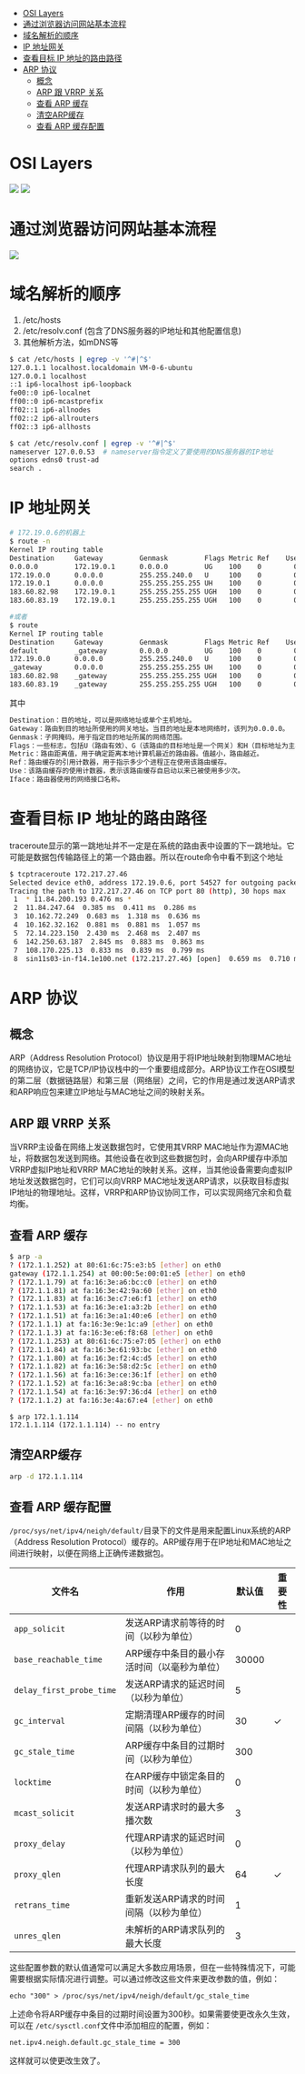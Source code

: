 - [OSI Layers](#osi-layers)
- [通过浏览器访问网站基本流程](#通过浏览器访问网站基本流程)
- [域名解析的顺序](#域名解析的顺序)
- [IP 地址网关](#ip-地址网关)
- [查看目标 IP 地址的路由路径](#查看目标-ip-地址的路由路径)
- [ARP 协议](#arp-协议)
  - [概念](#概念)
  - [ARP 跟 VRRP 关系](#arp-跟-vrrp-关系)
  - [查看 ARP 缓存](#查看-arp-缓存)
  - [清空ARP缓存](#清空arp缓存)
  - [查看 ARP 缓存配置](#查看-arp-缓存配置)

# OSI Layers

![](../pic/OSI-Layer_01.png)
![](../pic/OSI-Layer_02.png)

# 通过浏览器访问网站基本流程
![](../pic/OSI-Layer_03.png)

# 域名解析的顺序
1. /etc/hosts
2. /etc/resolv.conf (包含了DNS服务器的IP地址和其他配置信息)
3. 其他解析方法，如mDNS等
```sh
$ cat /etc/hosts | egrep -v '^#|^$'
127.0.1.1 localhost.localdomain VM-0-6-ubuntu
127.0.0.1 localhost
::1 ip6-localhost ip6-loopback
fe00::0 ip6-localnet
ff00::0 ip6-mcastprefix
ff02::1 ip6-allnodes
ff02::2 ip6-allrouters
ff02::3 ip6-allhosts
```
```sh
$ cat /etc/resolv.conf | egrep -v '^#|^$'
nameserver 127.0.0.53  # nameserver指令定义了要使用的DNS服务器的IP地址
options edns0 trust-ad
search .
```

# IP 地址网关
```sh
# 172.19.0.6的机器上
$ route -n
Kernel IP routing table
Destination     Gateway         Genmask         Flags Metric Ref    Use Iface
0.0.0.0         172.19.0.1      0.0.0.0         UG    100    0        0 eth0
172.19.0.0      0.0.0.0         255.255.240.0   U     100    0        0 eth0
172.19.0.1      0.0.0.0         255.255.255.255 UH    100    0        0 eth0
183.60.82.98    172.19.0.1      255.255.255.255 UGH   100    0        0 eth0
183.60.83.19    172.19.0.1      255.255.255.255 UGH   100    0        0 eth0

#或者
$ route
Kernel IP routing table
Destination     Gateway         Genmask         Flags Metric Ref    Use Iface
default         _gateway        0.0.0.0         UG    100    0        0 eth0
172.19.0.0      0.0.0.0         255.255.240.0   U     100    0        0 eth0
_gateway        0.0.0.0         255.255.255.255 UH    100    0        0 eth0
183.60.82.98    _gateway        255.255.255.255 UGH   100    0        0 eth0
183.60.83.19    _gateway        255.255.255.255 UGH   100    0        0 eth0
```
其中
```sh
Destination：目的地址，可以是网络地址或单个主机地址。
Gateway：路由到目的地址所使用的网关地址。当目的地址是本地网络时，该列为0.0.0.0。
Genmask：子网掩码，用于指定目的地址所属的网络范围。
Flags：一些标志，包括U（路由有效）、G（该路由的目标地址是一个网关）和H（目标地址为主机地址）等。
Metric：路由距离值，用于确定距离本地计算机最近的路由器。值越小，路由越近。
Ref：路由缓存的引用计数器，用于指示多少个进程正在使用该路由缓存。
Use：该路由缓存的使用计数器，表示该路由缓存自启动以来已被使用多少次。
Iface：路由器使用的网络接口名称。
```

# 查看目标 IP 地址的路由路径
traceroute显示的第一跳地址并不一定是在系统的路由表中设置的下一跳地址。它可能是数据包传输路径上的第一个路由器。所以在route命令中看不到这个地址
```sh
$ tcptraceroute 172.217.27.46
Selected device eth0, address 172.19.0.6, port 54527 for outgoing packets
Tracing the path to 172.217.27.46 on TCP port 80 (http), 30 hops max
 1  * 11.84.200.193 0.476 ms *
 2  11.84.247.64  0.385 ms  0.411 ms  0.286 ms
 3  10.162.72.249  0.683 ms  1.318 ms  0.636 ms
 4  10.162.32.162  0.881 ms  0.881 ms  1.057 ms
 5  72.14.223.150  2.430 ms  2.468 ms  2.407 ms
 6  142.250.63.187  2.845 ms  0.883 ms  0.863 ms
 7  108.170.225.13  0.833 ms  0.839 ms  0.799 ms
 8  sin11s03-in-f14.1e100.net (172.217.27.46) [open]  0.659 ms  0.710 ms  0.686 ms
```

# ARP 协议

## 概念

ARP（Address Resolution Protocol）协议是用于将IP地址映射到物理MAC地址的网络协议，它是TCP/IP协议栈中的一个重要组成部分。ARP协议工作在OSI模型的第二层（数据链路层）和第三层（网络层）之间，它的作用是通过发送ARP请求和ARP响应包来建立IP地址与MAC地址之间的映射关系。

## ARP 跟 VRRP 关系

当VRRP主设备在网络上发送数据包时，它使用其VRRP MAC地址作为源MAC地址，将数据包发送到网络。其他设备在收到这些数据包时，会向ARP缓存中添加VRRP虚拟IP地址和VRRP MAC地址的映射关系。这样，当其他设备需要向虚拟IP地址发送数据包时，它们可以向VRRP MAC地址发送ARP请求，以获取目标虚拟IP地址的物理地址。这样，VRRP和ARP协议协同工作，可以实现网络冗余和负载均衡。

## 查看 ARP 缓存

```sh
$ arp -a
? (172.1.1.252) at 80:61:6c:75:e3:b5 [ether] on eth0
gateway (172.1.1.254) at 00:00:5e:00:01:e5 [ether] on eth0
? (172.1.1.79) at fa:16:3e:a6:bc:c0 [ether] on eth0
? (172.1.1.81) at fa:16:3e:42:9a:60 [ether] on eth0
? (172.1.1.83) at fa:16:3e:c7:e6:f1 [ether] on eth0
? (172.1.1.53) at fa:16:3e:e1:a3:2b [ether] on eth0
? (172.1.1.51) at fa:16:3e:a1:40:e6 [ether] on eth0
? (172.1.1.1) at fa:16:3e:9e:1c:a9 [ether] on eth0
? (172.1.1.3) at fa:16:3e:e6:f8:68 [ether] on eth0
? (172.1.1.253) at 80:61:6c:75:e7:05 [ether] on eth0
? (172.1.1.84) at fa:16:3e:61:93:bc [ether] on eth0
? (172.1.1.80) at fa:16:3e:f2:4c:d5 [ether] on eth0
? (172.1.1.82) at fa:16:3e:58:d2:5c [ether] on eth0
? (172.1.1.56) at fa:16:3e:ce:36:1f [ether] on eth0
? (172.1.1.52) at fa:16:3e:a8:9c:ba [ether] on eth0
? (172.1.1.54) at fa:16:3e:97:36:d4 [ether] on eth0
? (172.1.1.2) at fa:16:3e:4a:67:e4 [ether] on eth0
```

```
$ arp 172.1.1.114
172.1.1.114 (172.1.1.114) -- no entry
```

## 清空ARP缓存

```sh
arp -d 172.1.1.114
```

## 查看 ARP 缓存配置

`/proc/sys/net/ipv4/neigh/default/`目录下的文件是用来配置Linux系统的ARP（Address Resolution Protocol）缓存的。ARP缓存用于在IP地址和MAC地址之间进行映射，以便在网络上正确传递数据包。

| 文件名                     | 作用                                        | 默认值 | 重要性 |
| -------------------------- | ------------------------------------------- | ------ | ------ |
| `app_solicit`            | 发送ARP请求前等待的时间（以秒为单位）       | 0      |        |
| `base_reachable_time`    | ARP缓存中条目的最小存活时间（以毫秒为单位） | 30000  |        |
| `delay_first_probe_time` | 发送ARP请求的延迟时间（以秒为单位）         | 5      |        |
| `gc_interval`            | 定期清理ARP缓存的时间间隔（以秒为单位）     | 30     | ✓     |
| `gc_stale_time`          | ARP缓存中条目的过期时间（以秒为单位）       | 300    |        |
| `locktime`               | 在ARP缓存中锁定条目的时间（以秒为单位）     | 0      |        |
| `mcast_solicit`          | 发送ARP请求时的最大多播次数                 | 3      |        |
| `proxy_delay`            | 代理ARP请求的延迟时间（以秒为单位）         | 0      |        |
| `proxy_qlen`             | 代理ARP请求队列的最大长度                   | 64     | ✓     |
| `retrans_time`           | 重新发送ARP请求的时间间隔（以秒为单位）     | 1      |        |
| `unres_qlen`             | 未解析的ARP请求队列的最大长度               | 3      |        |

这些配置参数的默认值通常可以满足大多数应用场景，但在一些特殊情况下，可能需要根据实际情况进行调整。可以通过修改这些文件来更改参数的值，例如：

<pre><div class="bg-black rounded-md mb-4"><div class="p-4 overflow-y-auto"><code class="!whitespace-pre hljs language-bash"><span class="hljs-built_in">echo</span> <span class="hljs-string">"300"</span> > /proc/sys/net/ipv4/neigh/default/gc_stale_time
</code></div></div></pre>

上述命令将ARP缓存中条目的过期时间设置为300秒。如果需要使更改永久生效，可以在 `/etc/sysctl.conf`文件中添加相应的配置，例如：

<pre><div class="bg-black rounded-md mb-4"><div class="p-4 overflow-y-auto"><code class="!whitespace-pre hljs language-arduino">net.ipv4.neigh.<span class="hljs-keyword">default</span>.gc_stale_time = <span class="hljs-number">300</span>
</code></div></div></pre>

这样就可以使更改生效了。
